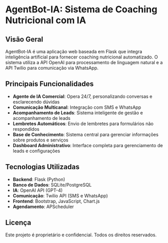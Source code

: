 # AgentBot-IA: Sistema de Coaching Nutricional com IA

## Visão Geral
AgentBot-IA é uma aplicação web baseada em Flask que integra inteligência artificial para fornecer coaching nutricional automatizado. O sistema utiliza a API OpenAI para processamento de linguagem natural e a API Twilio para comunicação via WhatsApp.



## Principais Funcionalidades

- **Agente de IA Comercial**: Opera 24/7, personalizando conversas e esclarecendo dúvidas
- **Comunicação Multicanal**: Integração com SMS e WhatsApp
- **Acompanhamento de Leads**: Sistema inteligente de gestão e acompanhamento de leads
- **Lembretes Automáticos**: Envio de lembretes para formulários não respondidos
- **Base de Conhecimento**: Sistema central para gerenciar informações sobre produtos e serviços
- **Dashboard Administrativo**: Interface completa para gerenciamento de leads e configurações

## Tecnologias Utilizadas

- **Backend**: Flask (Python)
- **Banco de Dados**: SQLite/PostgreSQL
- **IA**: OpenAI API (GPT-4)
- **Comunicação**: Twilio API (SMS e WhatsApp)
- **Frontend**: Bootstrap, JavaScript, Chart.js
- **Agendamento**: APScheduler
## Licença

Este projeto é proprietário e confidencial. Todos os direitos reservados.
